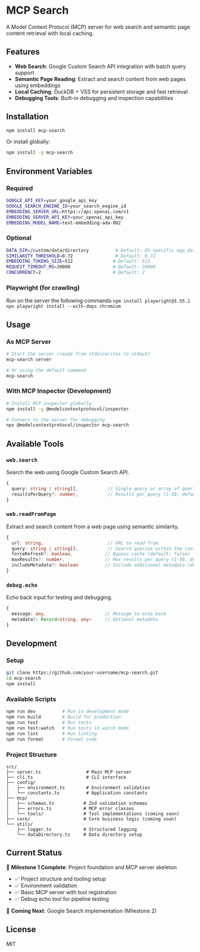 # MCP Search

A Model Context Protocol (MCP) server for web search and semantic page content retrieval with local caching.

## Features

- **Web Search**: Google Custom Search API integration with batch query support
- **Semantic Page Reading**: Extract and search content from web pages using embeddings
- **Local Caching**: DuckDB + VSS for persistent storage and fast retrieval
- **Debugging Tools**: Built-in debugging and inspection capabilities

## Installation

```bash
npm install mcp-search
```

Or install globally:

```bash
npm install -g mcp-search
```

## Environment Variables

### Required

```bash
GOOGLE_API_KEY=your_google_api_key
GOOGLE_SEARCH_ENGINE_ID=your_search_engine_id
EMBEDDING_SERVER_URL=https://api.openai.com/v1
EMBEDDING_SERVER_API_KEY=your_openai_api_key
EMBEDDING_MODEL_NAME=text-embedding-ada-002
```

### Optional

```bash
DATA_DIR=/custom/data/directory          # Default: OS-specific app data dir
SIMILARITY_THRESHOLD=0.72                # Default: 0.72
EMBEDDING_TOKENS_SIZE=512               # Default: 512
REQUEST_TIMEOUT_MS=20000                # Default: 20000
CONCURRENCY=2                           # Default: 2
```

### Playwright (for crawling)

Run on the server the following commands
`npm install playwright@1.55.1`
`npx playwright install --with-deps chromium`


## Usage

### As MCP Server

```bash
# Start the server (reads from stdin/writes to stdout)
mcp-search server

# Or using the default command
mcp-search
```

### With MCP Inspector (Development)

```bash
# Install MCP inspector globally
npm install -g @modelcontextprotocol/inspector

# Connect to the server for debugging
npx @modelcontextprotocol/inspector mcp-search
```

## Available Tools

### `web.search`

Search the web using Google Custom Search API.

```typescript
{
  query: string | string[],           // Single query or array of queries
  resultsPerQuery?: number,           // Results per query (1-50, default: 10)
}
```

### `web.readFromPage`

Extract and search content from a web page using semantic similarity.

```typescript
{
  url: string,                        // URL to read from
  query: string | string[],           // Search queries within the content
  forceRefresh?: boolean,            // Bypass cache (default: false)
  maxResults?: number,               // Max results per query (1-50, default: 8)
  includeMetadata?: boolean          // Include additional metadata (default: false)
}
```

### `debug.echo`

Echo back input for testing and debugging.

```typescript
{
  message: any,                      // Message to echo back
  metadata?: Record<string, any>     // Optional metadata
}
```

## Development

### Setup

```bash
git clone https://github.com/your-username/mcp-search.git
cd mcp-search
npm install
```

### Available Scripts

```bash
npm run dev          # Run in development mode
npm run build        # Build for production
npm run test         # Run tests
npm run test:watch   # Run tests in watch mode
npm run lint         # Run linting
npm run format       # Format code
```

### Project Structure

```
src/
├── server.ts                 # Main MCP server
├── cli.ts                    # CLI interface
├── config/
│   ├── environment.ts        # Environment validation
│   └── constants.ts          # Application constants
├── mcp/
│   ├── schemas.ts           # Zod validation schemas
│   ├── errors.ts            # MCP error classes
│   └── tools/               # Tool implementations (coming soon)
├── core/                    # Core business logic (coming soon)
└── utils/
    ├── logger.ts            # Structured logging
    └── dataDirectory.ts     # Data directory setup
```

## Current Status

🚧 **Milestone 1 Complete**: Project foundation and MCP server skeleton

- ✅ Project structure and tooling setup
- ✅ Environment validation
- ✅ Basic MCP server with tool registration
- ✅ Debug echo tool for pipeline testing

🔄 **Coming Next**: Google Search implementation (Milestone 2)

## License

MIT
